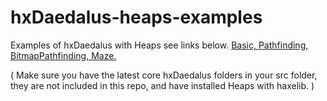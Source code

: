 # hxDaedalus-heaps-examples
Examples of hxDaedalus with Heaps see links below.
[Basic, ](https://hxdaedalus.github.io/hxDaedalus-heaps-examples/binBasic/)
[Pathfinding, ](https://hxdaedalus.github.io/hxDaedalus-heaps-examples/binPathfinding/)
[BitmapPathfinding, ](https://hxdaedalus.github.io/hxDaedalus-heaps-examples/binBitmapPathfinding/)
[Maze. ](https://hxdaedalus.github.io/hxDaedalus-heaps-examples/binPathfindingmaze/)

( Make sure you have the latest core hxDaedalus folders in your src folder, they are not included in this repo, and have installed Heaps with haxelib. )

